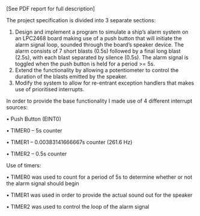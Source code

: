 [See PDF report for full description]

The project specification is divided into 3 separate sections:

1. Design and implement a program to simulate a ship’s alarm system on an LPC2468 board making use of a push button that will initiate the alarm 
signal loop, sounded through the board’s speaker device. The alarm consists of 7 short blasts (0.5s) followed by a final long blast (2.5s), with 
each blast separated by silence (0.5s). The alarm signal is toggled when the push button is held for a period >= 5s.
2. Extend the functionality by allowing a potentiometer to control the duration of the blasts emitted by the speaker.
3. Modify the system to allow for re-entrant exception handlers that makes use of prioritised interrupts.

In order to provide the base functionality I made use of 4 different interrupt sources:  

• Push Button (EINT0)  

• TIMER0 – 5s counter  

• TIMER1 – 0.00383141666667s counter (261.6 Hz)  

• TIMER2 – 0.5s counter  

Use of timers:  

• TIMER0 was used to count for a period of 5s to determine whether or not the alarm signal should begin  

• TIMER1 was used in order to provide the actual sound out for the speaker  

• TIMER2 was used to control the loop of the alarm signal  
